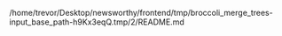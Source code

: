 /home/trevor/Desktop/newsworthy/frontend/tmp/broccoli_merge_trees-input_base_path-h9Kx3eqQ.tmp/2/README.md